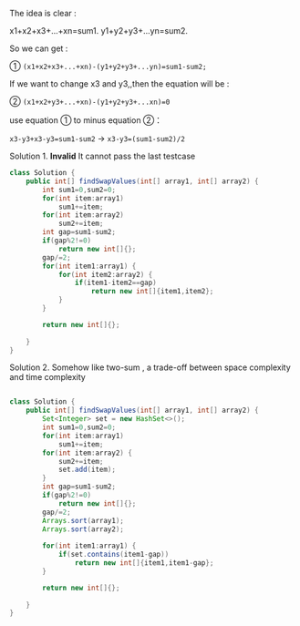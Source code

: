 
The idea is clear : 

x1+x2+x3+...+xn=sum1.  y1+y2+y3+...yn=sum2.

So we can get :

① `(x1+x2+x3+...+xn)-(y1+y2+y3+...yn)=sum1-sum2;`

If we want to change x3 and y3,,then the equation will be :

② `(x1+x2+y3+...+xn)-(y1+y2+y3+...xn)=0`

use equation ① to minus equation ②：

`x3-y3+x3-y3=sum1-sum2` -> `x3-y3=(sum1-sum2)/2`

Solution 1. **Invalid** It cannot pass the last testcase

```Java
class Solution {
    public int[] findSwapValues(int[] array1, int[] array2) {
        int sum1=0,sum2=0;
        for(int item:array1)
            sum1+=item;
        for(int item:array2)
            sum2+=item;
        int gap=sum1-sum2;
        if(gap%2!=0)
            return new int[]{};
        gap/=2;
        for(int item1:array1) {
            for(int item2:array2) {
                if(item1-item2==gap)
                    return new int[]{item1,item2};
            }
        }

        return new int[]{};
        
    }
}

```

Solution 2. Somehow like two-sum , a trade-off between space complexity and time complexity

```Java

class Solution {
    public int[] findSwapValues(int[] array1, int[] array2) {
        Set<Integer> set = new HashSet<>();
        int sum1=0,sum2=0;
        for(int item:array1)
            sum1+=item;
        for(int item:array2) {
            sum2+=item;
            set.add(item);
        }
        int gap=sum1-sum2;
        if(gap%2!=0)
            return new int[]{};
        gap/=2;
        Arrays.sort(array1);
        Arrays.sort(array2);
       
        for(int item1:array1) {
            if(set.contains(item1-gap))
                return new int[]{item1,item1-gap};
        }

        return new int[]{};
        
    }
}

```